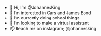 - 👋 Hi, I’m @JohannesKing
- 👀 I’m interested in Cars and James Bond 
- 🌱 I’m currently doing school things
- 💞️ I’m looking to make a virtual assistant
- 📫 Reach me on instagram; @johannesking

<!---
JohannesKing/JohannesKing is a ✨ special ✨ repository because its `README.md` (this file) appears on your GitHub profile.
You can click the Preview link to take a look at your changes.
--->
